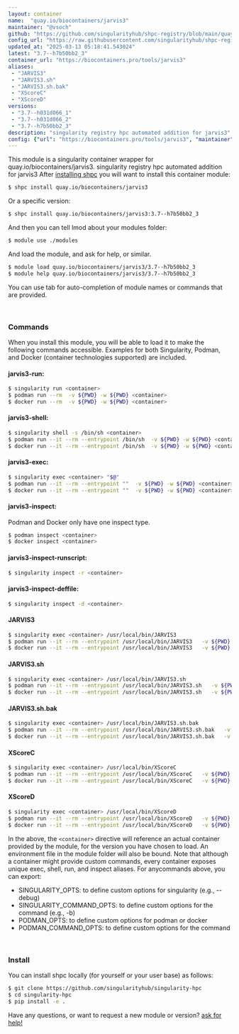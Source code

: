 ```yaml
---
layout: container
name:  "quay.io/biocontainers/jarvis3"
maintainer: "@vsoch"
github: "https://github.com/singularityhub/shpc-registry/blob/main/quay.io/biocontainers/jarvis3/container.yaml"
config_url: "https://raw.githubusercontent.com/singularityhub/shpc-registry/main/quay.io/biocontainers/jarvis3/container.yaml"
updated_at: "2025-03-13 05:18:41.543024"
latest: "3.7--h7b50bb2_3"
container_url: "https://biocontainers.pro/tools/jarvis3"
aliases:
 - "JARVIS3"
 - "JARVIS3.sh"
 - "JARVIS3.sh.bak"
 - "XScoreC"
 - "XScoreD"
versions:
 - "3.7--h031d066_1"
 - "3.7--h031d066_2"
 - "3.7--h7b50bb2_3"
description: "singularity registry hpc automated addition for jarvis3"
config: {"url": "https://biocontainers.pro/tools/jarvis3", "maintainer": "@vsoch", "description": "singularity registry hpc automated addition for jarvis3", "latest": {"3.7--h7b50bb2_3": "sha256:cfd9eae1a261d94bcff77f8e8e7761fd8eaf326490feec9688826d705365b9e8"}, "tags": {"3.7--h031d066_1": "sha256:599b15086e057612cc1cf3d0278d93692df3131130e73b8f4b964d0d1093a982", "3.7--h031d066_2": "sha256:531cccca30b664bcdeba2cd7154b75e5687a63aa0fedd68174a42b3fa9a9cab1", "3.7--h7b50bb2_3": "sha256:cfd9eae1a261d94bcff77f8e8e7761fd8eaf326490feec9688826d705365b9e8"}, "docker": "quay.io/biocontainers/jarvis3", "aliases": {"JARVIS3": "/usr/local/bin/JARVIS3", "JARVIS3.sh": "/usr/local/bin/JARVIS3.sh", "JARVIS3.sh.bak": "/usr/local/bin/JARVIS3.sh.bak", "XScoreC": "/usr/local/bin/XScoreC", "XScoreD": "/usr/local/bin/XScoreD"}}
---
```


This module is a singularity container wrapper for quay.io/biocontainers/jarvis3.
singularity registry hpc automated addition for jarvis3
After [installing shpc](#install) you will want to install this container module:


```bash
$ shpc install quay.io/biocontainers/jarvis3
```

Or a specific version:

```bash
$ shpc install quay.io/biocontainers/jarvis3:3.7--h7b50bb2_3
```

And then you can tell lmod about your modules folder:

```bash
$ module use ./modules
```

And load the module, and ask for help, or similar.

```bash
$ module load quay.io/biocontainers/jarvis3/3.7--h7b50bb2_3
$ module help quay.io/biocontainers/jarvis3/3.7--h7b50bb2_3
```

You can use tab for auto-completion of module names or commands that are provided.

<br>

### Commands

When you install this module, you will be able to load it to make the following commands accessible.
Examples for both Singularity, Podman, and Docker (container technologies supported) are included.

#### jarvis3-run:

```bash
$ singularity run <container>
$ podman run --rm  -v ${PWD} -w ${PWD} <container>
$ docker run --rm  -v ${PWD} -w ${PWD} <container>
```

#### jarvis3-shell:

```bash
$ singularity shell -s /bin/sh <container>
$ podman run --it --rm --entrypoint /bin/sh  -v ${PWD} -w ${PWD} <container>
$ docker run --it --rm --entrypoint /bin/sh  -v ${PWD} -w ${PWD} <container>
```

#### jarvis3-exec:

```bash
$ singularity exec <container> "$@"
$ podman run --it --rm --entrypoint ""  -v ${PWD} -w ${PWD} <container> "$@"
$ docker run --it --rm --entrypoint ""  -v ${PWD} -w ${PWD} <container> "$@"
```

#### jarvis3-inspect:

Podman and Docker only have one inspect type.

```bash
$ podman inspect <container>
$ docker inspect <container>
```

#### jarvis3-inspect-runscript:

```bash
$ singularity inspect -r <container>
```

#### jarvis3-inspect-deffile:

```bash
$ singularity inspect -d <container>
```


#### JARVIS3

```bash
$ singularity exec <container> /usr/local/bin/JARVIS3
$ podman run --it --rm --entrypoint /usr/local/bin/JARVIS3   -v ${PWD} -w ${PWD} <container> -c " $@"
$ docker run --it --rm --entrypoint /usr/local/bin/JARVIS3   -v ${PWD} -w ${PWD} <container> -c " $@"
```


#### JARVIS3.sh

```bash
$ singularity exec <container> /usr/local/bin/JARVIS3.sh
$ podman run --it --rm --entrypoint /usr/local/bin/JARVIS3.sh   -v ${PWD} -w ${PWD} <container> -c " $@"
$ docker run --it --rm --entrypoint /usr/local/bin/JARVIS3.sh   -v ${PWD} -w ${PWD} <container> -c " $@"
```


#### JARVIS3.sh.bak

```bash
$ singularity exec <container> /usr/local/bin/JARVIS3.sh.bak
$ podman run --it --rm --entrypoint /usr/local/bin/JARVIS3.sh.bak   -v ${PWD} -w ${PWD} <container> -c " $@"
$ docker run --it --rm --entrypoint /usr/local/bin/JARVIS3.sh.bak   -v ${PWD} -w ${PWD} <container> -c " $@"
```


#### XScoreC

```bash
$ singularity exec <container> /usr/local/bin/XScoreC
$ podman run --it --rm --entrypoint /usr/local/bin/XScoreC   -v ${PWD} -w ${PWD} <container> -c " $@"
$ docker run --it --rm --entrypoint /usr/local/bin/XScoreC   -v ${PWD} -w ${PWD} <container> -c " $@"
```


#### XScoreD

```bash
$ singularity exec <container> /usr/local/bin/XScoreD
$ podman run --it --rm --entrypoint /usr/local/bin/XScoreD   -v ${PWD} -w ${PWD} <container> -c " $@"
$ docker run --it --rm --entrypoint /usr/local/bin/XScoreD   -v ${PWD} -w ${PWD} <container> -c " $@"
```



In the above, the `<container>` directive will reference an actual container provided
by the module, for the version you have chosen to load. An environment file in the
module folder will also be bound. Note that although a container
might provide custom commands, every container exposes unique exec, shell, run, and
inspect aliases. For anycommands above, you can export:

 - SINGULARITY_OPTS: to define custom options for singularity (e.g., --debug)
 - SINGULARITY_COMMAND_OPTS: to define custom options for the command (e.g., -b)
 - PODMAN_OPTS: to define custom options for podman or docker
 - PODMAN_COMMAND_OPTS: to define custom options for the command

<br>

### Install

You can install shpc locally (for yourself or your user base) as follows:

```bash
$ git clone https://github.com/singularityhub/singularity-hpc
$ cd singularity-hpc
$ pip install -e .
```

Have any questions, or want to request a new module or version? [ask for help!](https://github.com/singularityhub/singularity-hpc/issues)